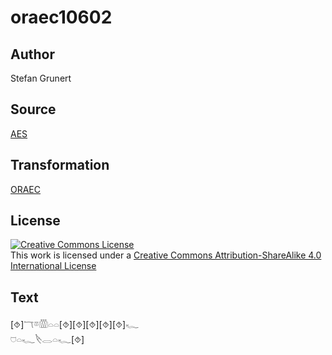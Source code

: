 # oraec10602

## Author

Stefan Grunert

## Source

[AES](https://github.com/simondschweitzer/aes)

## Transformation

[ORAEC](https://oraec.github.io/)

## License

<a rel="license" href="http://creativecommons.org/licenses/by-sa/4.0/"><img alt="Creative Commons License" style="border-width:0" src="https://i.creativecommons.org/l/by-sa/4.0/88x31.png" /></a><br />This work is licensed under a <a rel="license" href="http://creativecommons.org/licenses/by-sa/4.0/">Creative Commons Attribution-ShareAlike 4.0 International License</a>

## Text

[⯑]𓄓𓎼𓏃𓏏𓏏[⯑][⯑][⯑][⯑][⯑]𓆑<br>
𓈞𓏏𓆑𓌸𓂋𓏏𓆑[⯑]<br>

